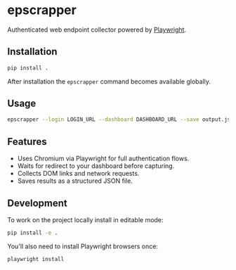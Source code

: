 # epscrapper

Authenticated web endpoint collector powered by [Playwright](https://playwright.dev/).

## Installation

```bash
pip install .
```

After installation the `epscrapper` command becomes available globally.

## Usage

```bash
epscrapper --login LOGIN_URL --dashboard DASHBOARD_URL --save output.json
```

## Features

- Uses Chromium via Playwright for full authentication flows.
- Waits for redirect to your dashboard before capturing.
- Collects DOM links and network requests.
- Saves results as a structured JSON file.

## Development

To work on the project locally install in editable mode:

```bash
pip install -e .
```

You'll also need to install Playwright browsers once:

```bash
playwright install
```

